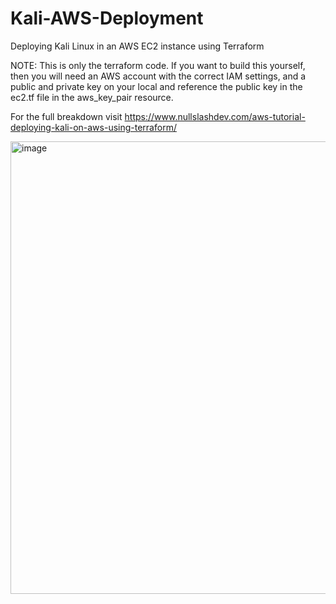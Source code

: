 # Kali-AWS-Deployment
Deploying Kali Linux in an AWS EC2 instance using Terraform

NOTE: This is only the terraform code. If you want to build this yourself, then you will need an AWS account with the correct IAM settings, and a public and private key on your local and reference the public key in the ec2.tf file in the aws_key_pair resource.

For the full breakdown visit https://www.nullslashdev.com/aws-tutorial-deploying-kali-on-aws-using-terraform/

<img width="724" alt="image" src="https://user-images.githubusercontent.com/14828358/235374437-5025bd5f-e580-40d0-be0b-a6638370cac3.png">
